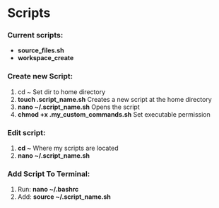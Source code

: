 # Scripts
### Current scripts:
 * **source_files.sh**
 * **workspace_create <name>**

### Create new Script:
 1. cd ~ Set dir to home directory
 1. **touch .script_name.sh**  Creates a new script at the home directory
 1. **nano ~/.script_name.sh**  Opens the script
 1. **chmod +x .my_custom_commands.sh**  Set executable permission

### Edit script: 
 1. **cd ~** Where my scripts are located
 1. **nano ~/.script_name.sh**

### Add Script To Terminal: 
 1. Run: **nano ~/.bashrc**
 1. Add: **source ~/.script_name.sh**
 
 
